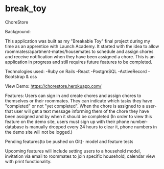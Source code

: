 # break_toy

ChoreStore

Background:

This application was built as my "Breakable Toy" final project during my time as an apprentice with Launch Academy. 
It started with the idea to allow roommates/apartment-mates/housemates to schedule and assign chores and receive
notification when they have been assigned a chore. This is an application in progress and still requires future features
to be completed.

Technologies used: 
-Ruby on Rails 
-React 
-PostgreSQL 
-ActiveRecord 
-Bootstrap & css

View Demo: https://chorestore.herokuapp.com/

Features: Users can sign in and create chores and assign chores to themselves or their roommates. They can indicate which tasks 
they have "completed" or not "yet completed". When the chore is assigned to a user- that user will get a text message informing
them of the chore they have been assigned and by when it should be completed (In order to view this feature on the demo site,
users must sign up with their phone number- database is manually dropped every 24 hours to clear it, phone numbers in the demo
site will not be logged.)

Pending features(to be pushed on Git)- model and feature tests

Upcoming features will include setting users to a household model, invitation via email to roommates to join specific household, 
calendar view with print functionality.

